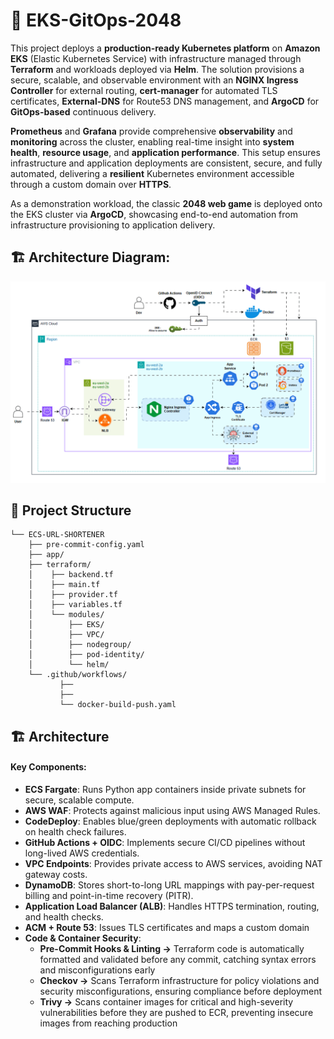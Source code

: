 # 🚀 EKS-GitOps-2048

This project deploys a **production-ready Kubernetes platform** on **Amazon EKS** (Elastic Kubernetes Service) with infrastructure managed through **Terraform** and workloads deployed via **Helm**. The solution provisions a secure, scalable, and observable environment with an **NGINX Ingress Controller** for external routing, **cert-manager** for automated TLS certificates, **External-DNS** for Route53 DNS management, and **ArgoCD** for **GitOps-based** continuous delivery.

**Prometheus** and **Grafana** provide comprehensive **observability** and **monitoring** across the cluster, enabling real-time insight into **system health**, **resource usage**, and **application performance**. This setup ensures infrastructure and application deployments are consistent, secure, and fully automated, delivering a **resilient** Kubernetes environment accessible through a custom domain over **HTTPS**.

As a demonstration workload, the classic **2048 web game** is deployed onto the EKS cluster via **ArgoCD**, showcasing end-to-end automation from infrastructure provisioning to application delivery.

## 🏗️ Architecture Diagram:

<p align="center">
  <img src="images/arch_diagram.gif" alt="architechtural diagram" style="width:800px"/>
</p>

## 📁 Project Structure
```
└── ECS-URL-SHORTENER
    ├── pre-commit-config.yaml
    ├── app/
    ├── terraform/
    │    ├── backend.tf
    │    ├── main.tf
    │    ├── provider.tf
    │    ├── variables.tf
    │    └── modules/
    │        ├── EKS/
    │        ├── VPC/
    │        ├── nodegroup/
    │        ├── pod-identity/
    │        └── helm/
    └── .github/workflows/
           ├── 
           ├── 
           └── docker-build-push.yaml
```

## 🏗️ Architecture
#### Key Components:

- **ECS Fargate**: Runs Python app containers inside private subnets for secure, scalable compute.
- **AWS WAF**: Protects against malicious input using AWS Managed Rules.
- **CodeDeploy**: Enables blue/green deployments with automatic rollback on health check failures.
- **GitHub Actions + OIDC**: Implements secure CI/CD pipelines without long-lived AWS credentials.
- **VPC Endpoints**: Provides private access to AWS services, avoiding NAT gateway costs.
- **DynamoDB**: Stores short-to-long URL mappings with pay-per-request billing and point-in-time recovery (PITR).
- **Application Load Balancer (ALB)**: Handles HTTPS termination, routing, and health checks.
- **ACM + Route 53**: Issues TLS certificates and maps a custom domain
- **Code & Container Security**:
    - **Pre-Commit Hooks & Linting →** Terraform code is automatically formatted and validated before any commit, catching syntax errors and misconfigurations early
    - **Checkov →** Scans Terraform infrastructure for policy violations and security misconfigurations, ensuring compliance before deployment
    - **Trivy →** Scans container images for critical and high-severity vulnerabilities before they are pushed to ECR, preventing insecure images from reaching production
